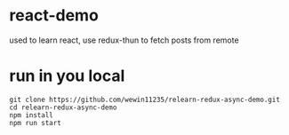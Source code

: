 # react-demo
used to learn react, use redux-thun to fetch posts from remote
# run in you local
```
git clone https://github.com/wewin11235/relearn-redux-async-demo.git
cd relearn-redux-async-demo
npm install
npm run start
```
